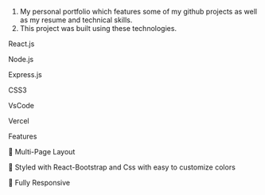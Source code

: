   1) My personal portfolio  which features some of my github projects as well as my resume and technical skills.
  2) This project was built using these technologies.

  React.js

  Node.js

  Express.js

   CSS3

  VsCode
  
 Vercel

 Features

📖 Multi-Page Layout

🎨 Styled with React-Bootstrap and Css with easy to customize colors

📱 Fully Responsive

 

  
